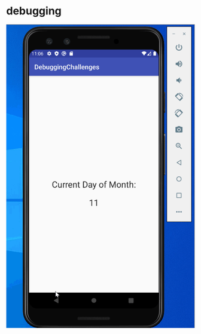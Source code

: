 # debugging

<img src='https://github.com/sppatel2112/debugging/blob/main/walkthroughLabThree.gif' title='Video Walkthrough'/>
